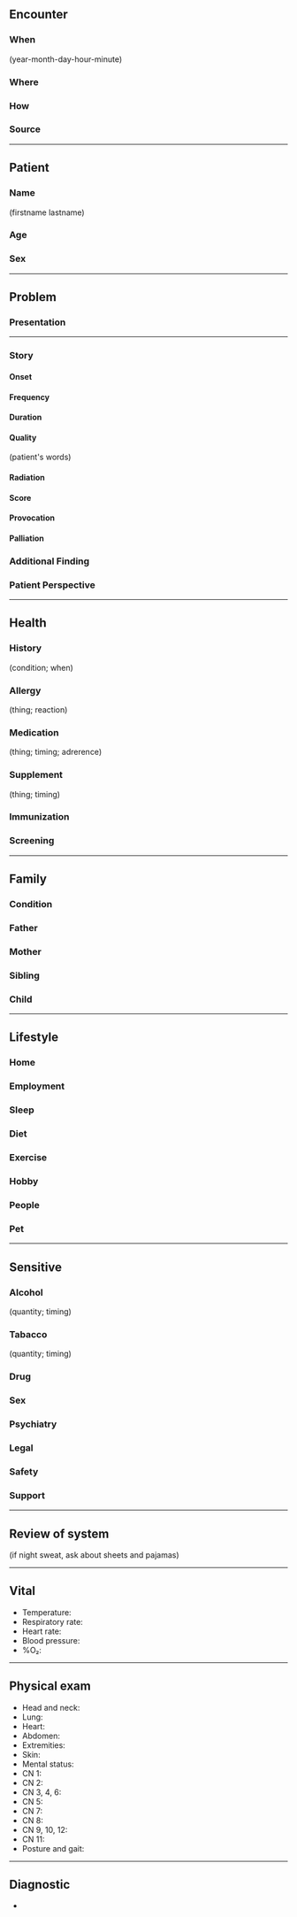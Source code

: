 ## Encounter

### When

(year-month-day-hour-minute)

### Where

### How

### Source

---

## Patient

### Name

(firstname lastname)

### Age

### Sex

---

## Problem

### Presentation

---

### Story

#### Onset

#### Frequency

#### Duration

#### Quality

(patient's words)

#### Radiation

#### Score

#### Provocation

#### Palliation

### Additional Finding

### Patient Perspective

---

## Health

### History

(condition; when)

### Allergy

(thing; reaction)

### Medication

(thing; timing; adrerence)

### Supplement

(thing; timing)

### Immunization

### Screening

---

## Family

### Condition

### Father

### Mother

### Sibling

### Child

---

## Lifestyle

### Home

### Employment

### Sleep

### Diet

### Exercise

### Hobby

### People

### Pet

---

## Sensitive

### Alcohol

(quantity; timing)

### Tabacco

(quantity; timing)

### Drug

### Sex

### Psychiatry

### Legal

### Safety

### Support

---

## Review of system

(if night sweat, ask about sheets and pajamas)

---

## Vital

- Temperature:
- Respiratory rate:
- Heart rate:
- Blood pressure:
- %O₂:

---

## Physical exam

- Head and neck:
- Lung:
- Heart:
- Abdomen:
- Extremities:
- Skin:
- Mental status:
- CN 1:
- CN 2:
- CN 3, 4, 6:
- CN 5:
- CN 7:
- CN 8:
- CN 9, 10, 12:
- CN 11:
- Posture and gait:

---

## Diagnostic

-
